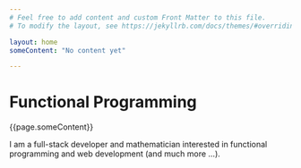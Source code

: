 ```yaml
---
# Feel free to add content and custom Front Matter to this file.
# To modify the layout, see https://jekyllrb.com/docs/themes/#overriding-theme-defaults

layout: home
someContent: "No content yet"

---
```

# Functional Programming
{{page.someContent}}


I am a full-stack developer and mathematician interested in functional programming and web development (and much more &#x2026;).
